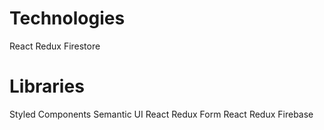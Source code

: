 # Technologies
React
Redux
Firestore

# Libraries
Styled Components
Semantic UI React
Redux Form
React Redux Firebase
